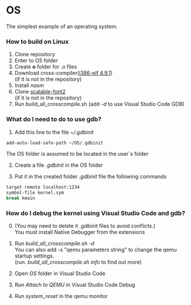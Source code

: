 # OS
The simplest example of an operating system.

### How to build on Linux
1. Clone repository
2. Enter to OS folder
3. Create **o** folder for .o files
4. Download cross-compiler([i386-elf 4.9.1](https://wiki.osdev.org/GCC_Cross-Compiler#Prebuilt_Toolchains "i386-elf 4.9.1"))<br>
(if it is not in the repository)
5. Install *nasm*
6. Clone [scalable-font2](https://gitlab.com/bztsrc/scalable-font2 "scalable-font")<br>
(if it is not in the repository)
7. Run build_all_crosscompile.sh (add *-d* to use Visual Studio Code GDB)

### What do I need to do to use gdb?
1. Add this line to the file *~/.gdbinit*
```sh
add-auto-load-safe-path ~/OS/.gdbinit
```
The OS folder is assumed to be located in the user`s folder

2. Create a file *.gdbinit* in the OS folder

3. Put it in the created folder *.gdbinit* file the following commands
```sh
target remote localhost:1234
symbol-file kernel.sym
break kmain
```

### How do I debug the kernel using Visual Studio Code and gdb?
0. (You may need to delete it *.gdbinit* files to avoid conflicts.)<br>
You must install Native Debugger from the extensions

1. Run *build_all_crosscompile.sh -d*<br>
You can also add -s "qemu parameters string" to change the qemu startup settings.<br>
(run. *build_all_crosscompile.sh info* to find out more)

2. Open *OS* folder in Visual Studio Code
3. Run *Attach to QEMU* in Visual Studio Code Debug
4. Run *system_reset* in the qemu monitor
